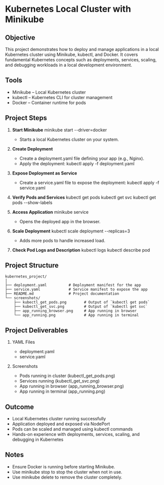 # Kubernetes Local Cluster with Minikube

## Objective
This project demonstrates how to deploy and manage applications in a local Kubernetes cluster using Minikube, kubectl, and Docker. It covers fundamental Kubernetes concepts such as deployments, services, scaling, and debugging workloads in a local development environment.

## Tools
- Minikube – Local Kubernetes cluster  
- kubectl – Kubernetes CLI for cluster management  
- Docker – Container runtime for pods  

## Project Steps
1. **Start Minikube**
   minikube start --driver=docker
   - Starts a local Kubernetes cluster on your system.

2. **Create Deployment**
   - Create a deployment.yaml file defining your app (e.g., Nginx).  
   - Apply the deployment:
   kubectl apply -f deployment.yaml

3. **Expose Deployment as Service**
   - Create a service.yaml file to expose the deployment:
   kubectl apply -f service.yaml

4. **Verify Pods and Services**
   kubectl get pods
   kubectl get svc
   kubectl get pods --show-labels

5. **Access Application**
   minikube service <service-name>
   - Opens the deployed app in the browser.

6. **Scale Deployment**
   kubectl scale deployment <deployment-name> --replicas=3
   - Adds more pods to handle increased load.

7. **Check Pod Logs and Description**
   kubectl logs <pod-name>
   kubectl describe pod <pod-name>

## Project Structure
```
kubernetes_project/
│
├── deployment.yaml          # Deployment manifest for the app
├── service.yaml             # Service manifest to expose the app
├── README.md                # Project documentation
└── screenshots/
    ├── kubectl_get_pods.png        # Output of `kubectl get pods`
    ├── kubectl_get_svc.png         # Output of `kubectl get svc`
    ├── app_running_browser.png     # App running in browser
    └── app_running.png             # App running in terminal
 ```                 

## Project Deliverables
1. YAML Files
   - deployment.yaml  
   - service.yaml

2. Screenshots
   - Pods running in cluster (kubectl_get_pods.png)  
   - Services running (kubectl_get_svc.png)  
   - App running in browser (app_running_browser.png)  
   - App running in terminal (app_running.png)             

## Outcome
- Local Kubernetes cluster running successfully  
- Application deployed and exposed via NodePort  
- Pods can be scaled and managed using kubectl commands  
- Hands-on experience with deployments, services, scaling, and debugging in Kubernetes  

## Notes
- Ensure Docker is running before starting Minikube.  
- Use minikube stop to stop the cluster when not in use.  
- Use minikube delete to remove the cluster completely.
